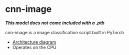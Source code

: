 # cnn-image
***This model does not come included with a .pth***

cnn-image is a image classification script built in PyTorch
- [Architecture diagram](nn.svg)
- Operates on the CPU 
